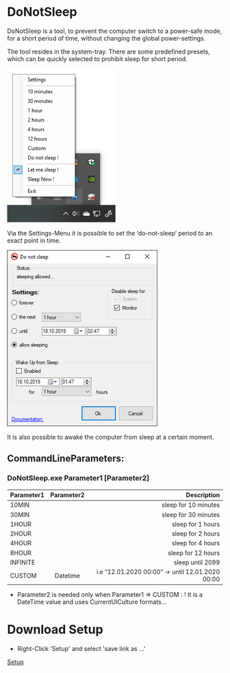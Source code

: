 # DoNotSleep
DoNotSleep is a tool, to prevent the computer switch to a power-safe mode, for a short period of time, without changing the global power-settings.

The tool resides in the system-tray. There are some predefined presets, which can be quickly selected to prohibit sleep for short period.


![System Tray](https://github.com/DAVIDSystems/DoNotSleep/blob/master/donotsleep/images/SystmTray.png)

Via the Settings-Menu it is possible to set the ‘do-not-sleep’ period to an exact point in time.

![Settings](https://github.com/DAVIDSystems/DoNotSleep/blob/master/donotsleep/images/settings.png)

It is also possible to awake the computer from sleep at a certain moment.

## CommandLineParameters:
### DoNotSleep.exe Parameter1 [Parameter2]

| Parameter1    | Parameter2  | Description |
| ------------- |:-----------:| -----------:|
| 10MIN         |             | sleep for 10 minutes |
| 30MIN         |             | sleep for 30 minutes |
| 1HOUR         |             | sleep for 1 hours    |
| 2HOUR         |             | sleep for 2 hours    |
| 4HOUR         |             | sleep for 4 hours    |
| 8HOUR         |             | sleep for 12 hours   |
| INFINITE      |             | sleep until 2099     |
| CUSTOM        | Datetime    |i.e “12.01.2020 00:00”	-> until 12.01.2020 00:00 |

* Parameter2 is needed only when Parameter1 => CUSTOM : ! It is a DateTime value and uses CurrentUICulture formats…

# Download Setup
* Right-Click 'Setup' and select 'save link as ...'

[Setup](https://github.com/DAVIDSystems/DoNotSleep/blob/master/donotsleep/Setup/SetupDoNotSleep.exe "Download Setup")


